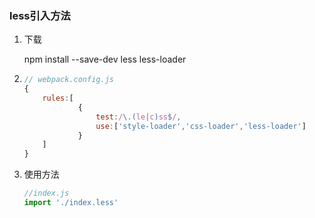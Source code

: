 ### less引入方法

1.  下载 

    npm install --save-dev  less  less-loader  

   2. ```javascript
      // webpack.config.js
      {
          rules:[
                  {
                      test:/\.(le|c)ss$/,
                      use:['style-loader','css-loader','less-loader']
                  }
          ]
      }
      ```

   3. 使用方法

      ```javascript
      //index.js
      import './index.less'
      ```

      
